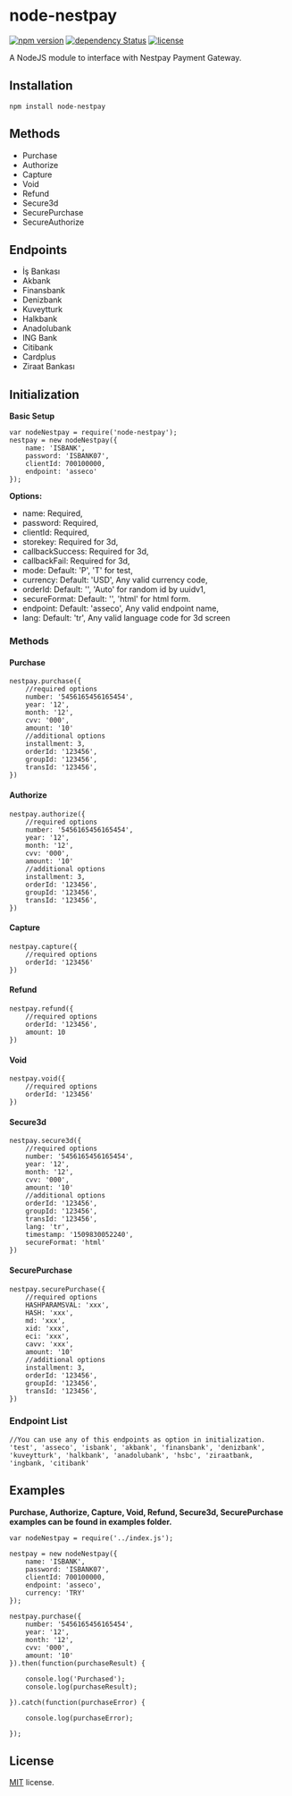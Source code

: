 # node-nestpay
[![npm version](https://badge.fury.io/js/node-nestpay.svg)](https://badge.fury.io/js/node-nestpay) 
[![dependency Status](https://david-dm.org/eraycetinay/node-nestpay.svg)](https://david-dm.org/eraycetinay/node-nestpay.svg)
[![license](https://img.shields.io/github/license/mashape/apistatus.svg)]()

A NodeJS module to interface with Nestpay Payment Gateway.

## Installation
```
npm install node-nestpay
```
## Methods
- Purchase
- Authorize
- Capture
- Void
- Refund
- Secure3d
- SecurePurchase
- SecureAuthorize
## Endpoints
- İş Bankası
- Akbank
- Finansbank
- Denizbank
- Kuveytturk
- Halkbank
- Anadolubank
- ING Bank
- Citibank
- Cardplus
- Ziraat Bankası
## Initialization
**Basic Setup**
```
var nodeNestpay = require('node-nestpay');
nestpay = new nodeNestpay({
    name: 'ISBANK',
    password: 'ISBANK07',
    clientId: 700100000,
    endpoint: 'asseco'
});
```
**Options:**
- name: Required,
- password: Required,
- clientId: Required,
- storekey: Required for 3d,
- callbackSuccess: Required for 3d,
- callbackFail: Required for 3d,
- mode: Default: 'P', 'T' for test,
- currency: Default: 'USD', Any valid currency code, 
- orderId: Default: '', 'Auto' for random id by uuidv1,
- secureFormat: Default: '', 'html' for html form.
- endpoint: Default: 'asseco', Any valid endpoint name,
- lang: Default: 'tr', Any valid language code for 3d screen

### Methods
#### Purchase
```
nestpay.purchase({
    //required options
    number: '5456165456165454',
    year: '12',
    month: '12',
    cvv: '000',
    amount: '10'
    //additional options
    installment: 3,
    orderId: '123456',
    groupId: '123456',
    transId: '123456',           
})
```
#### Authorize
```
nestpay.authorize({
    //required options
    number: '5456165456165454',
    year: '12',
    month: '12',
    cvv: '000',
    amount: '10'
    //additional options
    installment: 3,
    orderId: '123456',
    groupId: '123456',
    transId: '123456',           
})
```
#### Capture
```
nestpay.capture({
    //required options
    orderId: '123456'       
})
```
#### Refund
```
nestpay.refund({
    //required options
    orderId: '123456',
    amount: 10
})
```
#### Void
```
nestpay.void({
    //required options
    orderId: '123456'       
})
```
#### Secure3d
```
nestpay.secure3d({
    //required options
    number: '5456165456165454',
    year: '12',
    month: '12',
    cvv: '000',
    amount: '10'
    //additional options 
    orderId: '123456',
    groupId: '123456',
    transId: '123456',    
    lang: 'tr',
    timestamp: '1509830052240',
    secureFormat: 'html'
})
```
#### SecurePurchase
```
nestpay.securePurchase({
    //required options
    HASHPARAMSVAL: 'xxx',
    HASH: 'xxx',
    md: 'xxx',
    xid: 'xxx',
    eci: 'xxx',
    cavv: 'xxx',
    amount: '10'
    //additional options
    installment: 3,
    orderId: '123456',
    groupId: '123456',
    transId: '123456',           
})
```
### Endpoint List
```
//You can use any of this endpoints as option in initialization.
'test', 'asseco', 'isbank', 'akbank', 'finansbank', 'denizbank', 'kuveytturk', 'halkbank', 'anadolubank', 'hsbc', 'ziraatbank, 'ingbank, 'citibank'
```
## Examples
**Purchase, Authorize, Capture, Void, Refund, Secure3d, SecurePurchase examples can be found in examples folder.**
```
var nodeNestpay = require('../index.js');

nestpay = new nodeNestpay({
    name: 'ISBANK',
    password: 'ISBANK07',
    clientId: 700100000,
    endpoint: 'asseco',
    currency: 'TRY'
});

nestpay.purchase({
    number: '5456165456165454',
    year: '12',
    month: '12',
    cvv: '000',
    amount: '10'
}).then(function(purchaseResult) {

    console.log('Purchased');
    console.log(purchaseResult);

}).catch(function(purchaseError) {

    console.log(purchaseError);

});
```
## License
[MIT](LICENSE) license.
